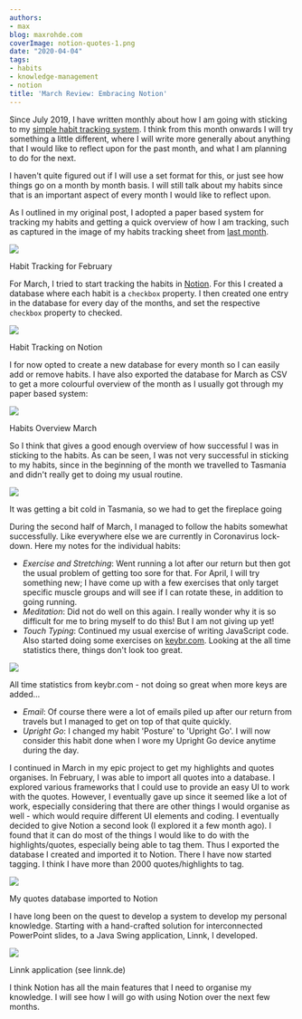 ```yaml
---
authors:
- max
blog: maxrohde.com
coverImage: notion-quotes-1.png
date: "2020-04-04"
tags:
- habits
- knowledge-management
- notion
title: 'March Review: Embracing Notion'
---
```


Since July 2019, I have written monthly about how I am going with sticking to my [simple habit tracking system](https://maxrohde.com/2019/08/03/simple-habit-tracking-system/). I think from this month onwards I will try something a little different, where I will write more generally about anything that I would like to reflect upon for the past month, and what I am planning to do for the next.

I haven't quite figured out if I will use a set format for this, or just see how things go on a month by month basis. I will still talk about my habits since that is an important aspect of every month I would like to reflect upon.

As I outlined in my original post, I adopted a paper based system for tracking my habits and getting a quick overview of how I am tracking, such as captured in the image of my habits tracking sheet from [last month](https://maxrohde.com/2020/03/14/habit-tracking-february/).

![](https://spearoflight.files.wordpress.com/2020/03/img_3038.jpg?w=1024)

Habit Tracking for February

For March, I tried to start tracking the habits in [Notion](https://www.notion.so/). For this I created a database where each habit is a `checkbox` property. I then created one entry in the database for every day of the months, and set the respective `checkbox` property to checked.

![](https://spearoflight.files.wordpress.com/2020/04/notion-habits.png?w=1024)

Habit Tracking on Notion

I for now opted to create a new database for every month so I can easily add or remove habits. I have also exported the database for March as CSV to get a more colourful overview of the month as I usually got through my paper based system:

![](https://spearoflight.files.wordpress.com/2020/04/habits-march.png?w=945)

Habits Overview March

So I think that gives a good enough overview of how successful I was in sticking to the habits. As can be seen, I was not very successful in sticking to my habits, since in the beginning of the month we travelled to Tasmania and didn't really get to doing my usual routine.

![](https://spearoflight.files.wordpress.com/2020/04/13074587-9fc7-406c-a2cf-1e44b8333eed.jpg?w=1024)

It was getting a bit cold in Tasmania, so we had to get the fireplace going

During the second half of March, I managed to follow the habits somewhat successfully. Like everywhere else we are currently in Coronavirus lock-down. Here my notes for the individual habits:

- _Exercise and Stretching_: Went running a lot after our return but then got the usual problem of getting too sore for that. For April, I will try something new; I have come up with a few exercises that only target specific muscle groups and will see if I can rotate these, in addition to going running.
- _Meditation_: Did not do well on this again. I really wonder why it is so difficult for me to bring myself to do this! But I am not giving up yet!
- _Touch Typing_: Continued my usual exercise of writing JavaScript code. Also started doing some exercises on [keybr.com](https://www.keybr.com/). Looking at the all time statistics there, things don't look too great.

![](https://spearoflight.files.wordpress.com/2020/04/keybr.png?w=1024)

All time statistics from keybr.com - not doing so great when more keys are added...

- _Email_: Of course there were a lot of emails piled up after our return from travels but I managed to get on top of that quite quickly.
- _Upright Go_: I changed my habit 'Posture' to 'Upright Go'. I will now consider this habit done when I wore my Upright Go device anytime during the day.

I continued in March in my epic project to get my highlights and quotes organises. In February, I was able to import all quotes into a database. I explored various frameworks that I could use to provide an easy UI to work with the quotes. However, I eventually gave up since it seemed like a lot of work, especially considering that there are other things I would organise as well - which would require different UI elements and coding. I eventually decided to give Notion a second look (I explored it a few month ago). I found that it can do most of the things I would like to do with the highlights/quotes, especially being able to tag them. Thus I exported the database I created and imported it to Notion. There I have now started tagging. I think I have more than 2000 quotes/highlights to tag.

![](https://spearoflight.files.wordpress.com/2020/04/notion-quotes.png?w=1024)

My quotes database imported to Notion

I have long been on the quest to develop a system to develop my personal knowledge. Starting with a hand-crafted solution for interconnected PowerPoint slides, to a Java Swing application, Linnk, I developed.

![](https://spearoflight.files.wordpress.com/2020/04/imageitem.png?w=750)

Linnk application (see linnk.de)

I think Notion has all the main features that I need to organise my knowledge. I will see how I will go with using Notion over the next few months.
